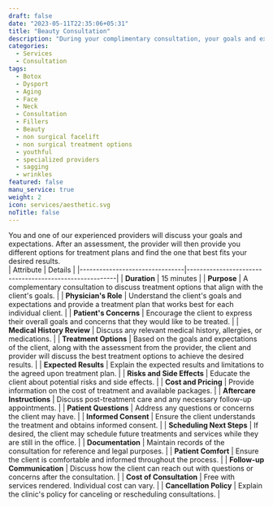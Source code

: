 ```yaml
---
draft: false
date: "2023-05-11T22:35:06+05:31"
title: "Beauty Consultation"
description: "During your complimentary consultation, your goals and expectations will be reviewed by our experienced providers that will conduct a thorough assessment, and create a tailored treatment plan to deliver exceptional results." 
categories:
  - Services
  - Consultation
tags:
  - Botox
  - Dysport
  - Aging
  - Face 
  - Neck
  - Consultation
  - Fillers 
  - Beauty 
  - non surgical facelift 
  - non surgical treatment options
  - youthful 
  - specialized providers
  - sagging
  - wrinkles
featured: false
manu_service: true
weight: 2
icon: services/aesthetic.svg
noTitle: false
---
```

You and one of our experienced providers will discuss your goals and expectations. After an assessment, the provider will then provide you different options for treatment plans and find the one that best fits your desired results.     
| Attribute                     | Details                                      |
|--------------------------------|--------------------------------------------------------|
| **Duration**                   |  15 minutes                                      |
| **Purpose**                    | A complementary consultation to discuss treatment options that align with the client's goals. |
| **Physician's Role**           | Understand the client's goals and expectations and provide a treatment plan that works best for each individual client. |
| **Patient's Concerns**         | Encourage the client to express their overall goals and concerns that they would like to be treated. |
| **Medical History Review**     | Discuss any relevant medical history, allergies, or medications. |
| **Treatment Options**          | Based on the goals and expectations of the client, along with the assessment from the provider, the client and provider will discuss the best treatment options to achieve the desired results. |
| **Expected Results**           | Explain the expected results and limitations to the agreed upon treatment plan. |
| **Risks and Side Effects**     | Educate the client about potential risks and side effects. |
| **Cost and Pricing**           | Provide information on the cost of treatment and available packages. |
| **Aftercare Instructions**     | Discuss post-treatment care and any necessary follow-up appointments. |
| **Patient Questions**          | Address any questions or concerns the client may have. |
| **Informed Consent**           | Ensure the client understands the treatment and obtains informed consent. |
| **Scheduling Next Steps**      | If desired, the client may schedule future treatments and services while they are still in the office. |
| **Documentation**              | Maintain records of the consultation for reference and legal purposes. |
| **Patient Comfort**            | Ensure the client is comfortable and informed throughout the process. |
| **Follow-up Communication**    | Discuss how the client can reach out with questions or concerns after the consultation. |
| **Cost of Consultation**       | Free with services rendered. Individual cost can vary. |
| **Cancellation Policy**        | Explain the clinic's policy for canceling or rescheduling consultations. |


